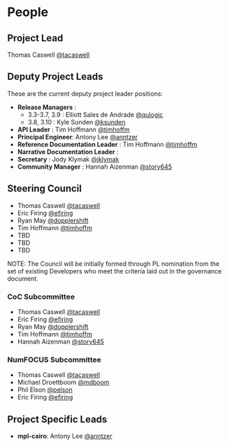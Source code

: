 # People

## Project Lead

Thomas Caswell [@tacaswell](https://github.com/tacaswell)

## Deputy Project Leads

These are the current deputy project leader positions:

- **Release Managers** :
  - 3.3-3.7, 3.9 : Elliott Sales de Andrade [@qulogic](https://github.com/qulogic)
  - 3.8, 3.10 : Kyle Sunden [@ksunden](https://github.com/ksunden)
- **API Leader** : Tim Hoffmann [@timhoffm](https://github.com/timhoffm)
- **Principal Engineer**: Antony Lee [@anntzer](https://github.com/anntzer)
- **Reference Documentation Leader** : Tim Hoffmann [@timhoffm](https://github.com/timhoffm)
- **Narrative Documentation Leader** :
- **Secretary** : Jody Klymak [@jklymak](https://github.com/jklymak)
- **Community Manager** : Hannah Aizenman [@story645](https://github.com/story645)

## Steering Council

- Thomas Caswell [@tacaswell](https://github.com/tacaswell)
- Eric Firing [@efiring](https://github.com/efiring)
- Ryan May [@dopplershift](https://github.com/dopplershift)
- Tim Hoffmann [@timhoffm](https://github.com/timhoffm)
- TBD
- TBD
- TBD

NOTE: The Council will be initially formed through PL nomination from the set
of existing Developers who meet the criteria laid out in the governance
document.

### CoC Subcommittee

- Thomas Caswell [@tacaswell](https://github.com/tacaswell)
- Eric Firing [@efiring](https://github.com/efiring)
- Ryan May [@dopplershift](https://github.com/dopplershift)
- Tim Hoffmann [@timhoffm](https://github.com/timhoffm)
- Hannah Aizenman [@story645](https://github.com/story645)

### NumFOCUS Subcommittee

- Thomas Caswell [@tacaswell](https://github.com/tacaswell)
- Michael Droettboom [@mdboom](https://github.com/mdboom)
- Phil Elson [@pelson](https://github.com/pelson)
- Eric Firing [@efiring](https://github.com/efiring)

## Project Specific Leads

- **mpl-cairo**: Antony Lee  [@anntzer](https://github.com/anntzer)
